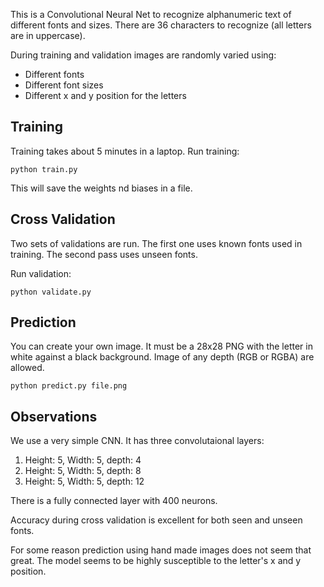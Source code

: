 This is a Convolutional Neural Net to recognize alphanumeric text of different fonts and sizes. 
There are 36 characters to recognize (all letters are in uppercase).

During training and validation images are randomly varied using:

- Different fonts
- Different font sizes
- Different x and y position for the letters

## Training
Training takes about 5 minutes in a laptop. Run training:

```
python train.py
```

This will save the weights nd biases in a file.

## Cross Validation
Two sets of validations are run. The first one uses known fonts used in training. The second pass uses unseen fonts.

Run validation:

```
python validate.py
```

## Prediction
You can create your own image. It must be a 28x28 PNG with the letter in white against a black background. 
Image of any depth (RGB or RGBA) are allowed.

```
python predict.py file.png
```

## Observations
We use a very simple CNN. It has three convolutaional layers:

1. Height: 5, Width: 5, depth: 4
2. Height: 5, Width: 5, depth: 8
3. Height: 5, Width: 5, depth: 12

There is a fully connected layer with 400 neurons.

Accuracy during cross validation is excellent for both seen and unseen fonts.

For some reason prediction using hand made images does not seem that great. The model seems to be highly susceptible 
to the letter's x and y position.
